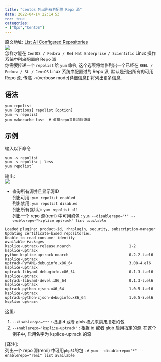 ```yaml
---
title: "centos 列出所有的配置 Repo 源"
date: 2022-04-14 22:14:53
toc: true
categories:
- ["Ops","CentOS"]
---
```


原文地址: [List All Configured Repositories](http://www.cyberciti.biz/faq/centos-fedora-redhat-yum-repolist-command-tolist-package-repositories/)<br />[![](https://file.wulicode.com/yuque/202208/04/23/3702WBzwpknV.gif)](http://www.cyberciti.biz/faq/category/redhat-and-friends/)<br />怎样才能在 `CentOS / Fedora / Red Hat Enterprise / Scientific` Linux 操作系统中列出配置的 Repo 源<br />你需要传递一个 `repolist` 给 `yum` 命令, 这个选项将给你列出一个已经在 `RHEL / Fedora / SL / CentOS` Linux 系统中配置过的 Repo 源, 默认是列出所有的可用 Repo 源, 传递 `-v`(verbose  mode[详细信息]) 将列出更多信息.


## 语法
```
yum repolist
yum [options] repolist [option]
yum -v repolist
yum makecache fast  # 缓存repo并且加快速度
```

## 示例
输入以下命令
```
yum -v repolist
yum -v repolist | less
yum repolist`
```
输出:<br />![](https://file.wulicode.com/yuque/202208/04/23/4035yvEFT9ok.png?x-oss-process=image/resize,h_160)

- 查询所有源并且显示源ID<br />列出可用:  `yum repolist enabled`<br />列出禁用:  `yum repolist disabled`<br />列出所有(默认):  `yum repolist all`<br />列出一个 repo 源(remi) 中可用的包 : `yum --disablerepo="*" --enablerepo="ksplice-uptrack" list available`
```
Loaded plugins: product-id, rhnplugin, security, subscription-manager
Updating certificate-based repositories.
Unable to read consumer identity
Available Packages
ksplice-uptrack-release.noarch                           1-2                       ksplice-uptrack
python-ksplice-uptrack.noarch                            0.2.2-1.el6               ksplice-uptrack
uptrack-PyYAML-debuginfo.x86_64                          3.08-4.el6                ksplice-uptrack
uptrack-libyaml-debuginfo.x86_64                         0.1.3-1.el6               ksplice-uptrack
uptrack-libyaml-devel.x86_64                             0.1.3-1.el6               ksplice-uptrack
uptrack-python-cjson.x86_64                              1.0.5-5.el6               ksplice-uptrack
uptrack-python-cjson-debuginfo.x86_64                    1.0.5-5.el6               ksplice-uptrack
```
这里:

1. `--disablerepo="*"` : 根据id 或者 glob 模式来禁用指定的包
2. `--enablerepo="ksplice-uptrack"` : 根据 id 或者 glob 启用指定的源. 在这个例子中, 启用名字为 ksplice-uptrack 的源

[译注]:<br />列出一个 repo 源(remi) 中可用`php54`的包 : `# yum --disablerepo="*" --enablerepo="remi" list available`

